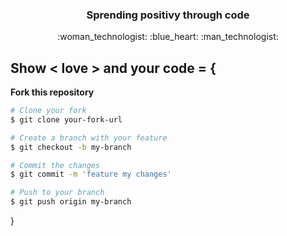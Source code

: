 <h3 align="center">Sprending positivy through code</h3>
<div id: "emoji" align= "center">
:woman_technologist: :blue_heart: :man_technologist: 
</div>


## Show < love > and your code = { 
**Fork this repository**

```bash
# Clone your fork
$ git clone your-fork-url

# Create a branch with your feature 
$ git checkout -b my-branch

# Commit the changes
$ git commit -m 'feature my changes'

# Push to your branch
$ git push origin my-branch
```
}


